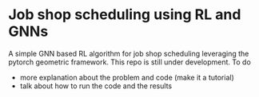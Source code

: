 # Job shop scheduling using RL and GNNs
A simple GNN based RL algorithm for job shop scheduling leveraging the pytorch geometric framework. This repo is still under development. To do

- more explanation about the problem and code (make it a tutorial)
- talk about how to run the code and the results
